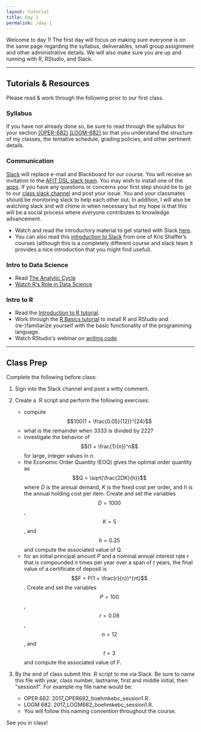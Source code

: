 ```yaml
---
layout: tutorial
title: Day 1
permalink: /day-1
---
```


Welcome to day 1! The first day will focus on making sure everyone is on the same page regarding the syllabus, deliverables, small group assignment and other administrative details.  We will also make sure you are up and running with R, RStudio, and Slack.

<hr>


## Tutorials & Resources

Please read & work through the following prior to our first class. 

### Syllabus

If you have not already done so, be sure to read through the syllabus for your section [[OPER-682]](oper682) [[LOGM-682]](logm682) so that you understand the structure of my classes, the tentative schedule, grading policies, and other pertinent details.

### Communication

[Slack](https://slack.com/) will replace e-mail and Blackboard for our course. You will receive an invitation to the [AFIT DSL slack team](https://afit-dsl.slack.com/). You may wish to install one of the [apps](https://slack.com/downloads/osx). If you have any questions or concerns your first step should be to go to our [class slack channel](https://afit-dsl.slack.com/) and post your issue.  You and your classmates should be monitoring slack to help each other out. In addition, I will also be watching slack and will chime in when necessary but my hope is that this will be a social process where everyone contributes to knowledge advancement.

- Watch and read the introductory material to get started with Slack [here](https://slack.com/is).
- You can also read this [introduction to Slack](https://vimeo.com/133692325) from one of Kris Shaffer’s courses (although this is a completely different course and slack team it provides a nice introduction that you might find useful).  

### Intro to Data Science

- Read [The Analytic Cycle](analytic_cycle)
- [Watch R's Role in Data Science](https://www.rstudio.com/resources/videos/rs-role-in-data-science/)

### Intro to R

- Read the [Introduction to R tutorial](intro).
- Work through the [R Basics tutorial](basics) to install R and RStudio and (re-)familiarize yourself with the basic functionality of the programming language.
- Watch RStudio's webinar on [writing code](https://www.rstudio.com/resources/webinars/rstudio-essentials-webinar-series-part-1/).

<hr>

## Class Prep

Complete the following before class:

1. Sign into the Slack channel and post a witty comment.
2. Create a .R script and perform the following exercises:
   - compute $$100(1 + \frac{0.05}{12})^{24}$$
   - what is the remainder when 3333 is divided by 222?
   - investigate the behavior of $$(1 + \frac{1}{n})^n$$ for large, integer values in *n*.
   - the Economic Order Quantity (EOQ) gives the optimal order quantity as $$Q = \sqrt{\frac{2DK}{h}}$$ where *D* is the annual demand, *K* is the fixed cost per order, and *h* is the annual holding cost per item. Create and set the variables $$D = 1000$$, $$K = 5$$, and $$h = 0.25$$ and compute the associated value of Q.
   - for an initial principal amount *P* and a nominal annual interest rate *r* that is compounded *n* times per year over a span of *t* years, the final value of a certificate of deposit is $$F = P(1 + \frac{r}{n})^{nt}$$. Create and set the variables $$P = 100$$, $$r = 0.08$$, $$n = 12$$, and $$t = 3$$ and compute the associated value of *F*.
3. By the end of class submit this .R script to me via Slack.  Be sure to name this file with year, class number, lastname, first and middle initial, then "session1". For example my file name would be: 

   - OPER 682: 2017_OPER682_boehmkebc_session1.R.
   - LOGM 682: 2017_LOGM682_boehmkebc_session1.R.
   - You will follow this naming convention throughout the course.

See you in class!

